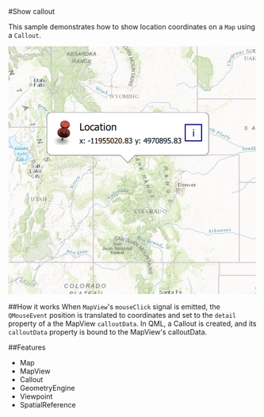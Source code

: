#Show callout

This sample demonstrates how to show location coordinates on a `Map` using a `Callout`.

![](screenshot.png)

##How it works
When `MapView`'s `mouseClick` signal is emitted, the `QMouseEvent` position is translated to coordinates and set to the `detail` property of a the MapView `calloutData`. In QML, a Callout is created, and its `calloutData` property is bound to the MapView's calloutData.

##Features
- Map
- MapView
- Callout
- GeometryEngine
- Viewpoint
- SpatialReference
